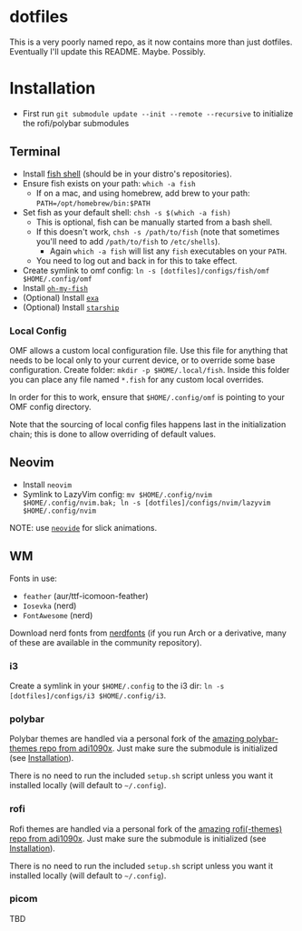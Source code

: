 # dotfiles

This is a very poorly named repo, as it now contains more than just dotfiles. Eventually I'll update this README. Maybe. Possibly.

# Installation

- First run `git submodule update --init --remote --recursive` to initialize the rofi/polybar submodules

## Terminal

- Install [fish shell](https://fishshell.com/) (should be in your distro's repositories).
- Ensure fish exists on your path: `which -a fish`
  - If on a mac, and using homebrew, add brew to your path: `PATH=/opt/homebrew/bin:$PATH`
- Set fish as your default shell: `chsh -s $(which -a fish)`
  - This is optional, fish can be manually started from a bash shell.
  - If this doesn't work, `chsh -s /path/to/fish` (note that sometimes you'll need to add `/path/to/fish` to `/etc/shells`).
    - Again `which -a fish` will list any `fish` executables on your `PATH`.
  - You need to log out and back in for this to take effect.
- Create symlink to omf config: `ln -s [dotfiles]/configs/fish/omf $HOME/.config/omf`
- Install [`oh-my-fish`](https://github.com/oh-my-fish/oh-my-fish)
- (Optional) Install [`exa`](https://github.com/ogham/exa)
- (Optional) Install [`starship`](https://starship.rs)

### Local Config

OMF allows a custom local configuration file. Use this file for anything that needs to be local only to your current device, or to override some base configuration. Create folder: `mkdir -p $HOME/.local/fish`. Inside this folder you can place any file named `*.fish` for any custom local overrides.

In order for this to work, ensure that `$HOME/.config/omf` is pointing to your OMF config directory.

Note that the sourcing of local config files happens last in the initialization chain; this is done to allow overriding of default values.

## Neovim

- Install `neovim`
- Symlink to LazyVim config: `mv $HOME/.config/nvim $HOME/.config/nvim.bak; ln -s [dotfiles]/configs/nvim/lazyvim $HOME/.config/nvim`

NOTE: use [`neovide`](https://neovide.dev/) for slick animations.

## WM

Fonts in use:

- `feather` (aur/ttf-icomoon-feather)
- `Iosevka` (nerd)
- `FontAwesome` (nerd)

Download nerd fonts from [nerdfonts](https://www.nerdfonts.com/) (if you run Arch or a derivative, many of these are available in the community repository).

### i3

Create a symlink in your `$HOME/.config` to the i3 dir: `ln -s [dotfiles]/configs/i3 $HOME/.config/i3`.

### polybar

Polybar themes are handled via a personal fork of the [amazing polybar-themes repo from adi1090x](https://github.com/adi1090x/polybar-themes). Just make sure the submodule is initialized (see [Installation](#installation)).

There is no need to run the included `setup.sh` script unless you want it installed locally (will default to `~/.config`).

### rofi

Rofi themes are handled via a personal fork of the [amazing rofi(-themes) repo from adi1090x](https://github.com/adi1090x/rofi). Just make sure the submodule is initialized (see [Installation](#installation)).

There is no need to run the included `setup.sh` script unless you want it installed locally (will default to `~/.config`).

### picom

TBD
